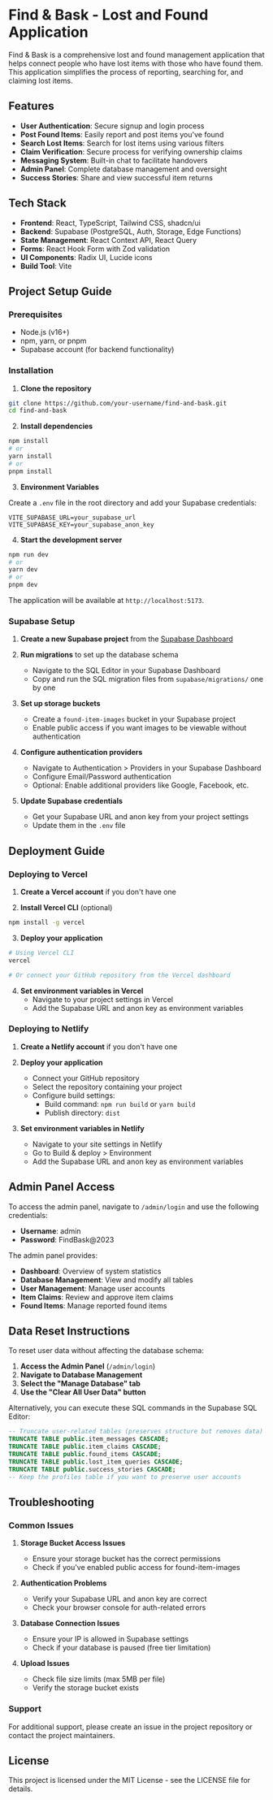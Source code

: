 
# Find & Bask - Lost and Found Application

Find & Bask is a comprehensive lost and found management application that helps connect people who have lost items with those who have found them. This application simplifies the process of reporting, searching for, and claiming lost items.

## Features

- **User Authentication**: Secure signup and login process
- **Post Found Items**: Easily report and post items you've found
- **Search Lost Items**: Search for lost items using various filters
- **Claim Verification**: Secure process for verifying ownership claims
- **Messaging System**: Built-in chat to facilitate handovers
- **Admin Panel**: Complete database management and oversight
- **Success Stories**: Share and view successful item returns

## Tech Stack

- **Frontend**: React, TypeScript, Tailwind CSS, shadcn/ui
- **Backend**: Supabase (PostgreSQL, Auth, Storage, Edge Functions)
- **State Management**: React Context API, React Query
- **Forms**: React Hook Form with Zod validation
- **UI Components**: Radix UI, Lucide icons
- **Build Tool**: Vite

## Project Setup Guide

### Prerequisites

- Node.js (v16+)
- npm, yarn, or pnpm
- Supabase account (for backend functionality)

### Installation

1. **Clone the repository**

```bash
git clone https://github.com/your-username/find-and-bask.git
cd find-and-bask
```

2. **Install dependencies**

```bash
npm install
# or
yarn install
# or
pnpm install
```

3. **Environment Variables**

Create a `.env` file in the root directory and add your Supabase credentials:

```
VITE_SUPABASE_URL=your_supabase_url
VITE_SUPABASE_KEY=your_supabase_anon_key
```

4. **Start the development server**

```bash
npm run dev
# or
yarn dev
# or
pnpm dev
```

The application will be available at `http://localhost:5173`.

### Supabase Setup

1. **Create a new Supabase project** from the [Supabase Dashboard](https://supabase.com/dashboard)

2. **Run migrations** to set up the database schema
   - Navigate to the SQL Editor in your Supabase Dashboard
   - Copy and run the SQL migration files from `supabase/migrations/` one by one

3. **Set up storage buckets**
   - Create a `found-item-images` bucket in your Supabase project
   - Enable public access if you want images to be viewable without authentication

4. **Configure authentication providers**
   - Navigate to Authentication > Providers in your Supabase Dashboard
   - Configure Email/Password authentication
   - Optional: Enable additional providers like Google, Facebook, etc.

5. **Update Supabase credentials**
   - Get your Supabase URL and anon key from your project settings
   - Update them in the `.env` file

## Deployment Guide

### Deploying to Vercel

1. **Create a Vercel account** if you don't have one

2. **Install Vercel CLI** (optional)

```bash
npm install -g vercel
```

3. **Deploy your application**

```bash
# Using Vercel CLI
vercel

# Or connect your GitHub repository from the Vercel dashboard
```

4. **Set environment variables in Vercel**
   - Navigate to your project settings in Vercel
   - Add the Supabase URL and anon key as environment variables

### Deploying to Netlify

1. **Create a Netlify account** if you don't have one

2. **Deploy your application**
   - Connect your GitHub repository
   - Select the repository containing your project
   - Configure build settings: 
     - Build command: `npm run build` or `yarn build`
     - Publish directory: `dist`

3. **Set environment variables in Netlify**
   - Navigate to your site settings in Netlify
   - Go to Build & deploy > Environment
   - Add the Supabase URL and anon key as environment variables

## Admin Panel Access

To access the admin panel, navigate to `/admin/login` and use the following credentials:

- **Username**: admin
- **Password**: FindBask@2023

The admin panel provides:

- **Dashboard**: Overview of system statistics
- **Database Management**: View and modify all tables
- **User Management**: Manage user accounts
- **Item Claims**: Review and approve item claims
- **Found Items**: Manage reported found items

## Data Reset Instructions

To reset user data without affecting the database schema:

1. **Access the Admin Panel** (`/admin/login`)
2. **Navigate to Database Management**
3. **Select the "Manage Database" tab**
4. **Use the "Clear All User Data" button**

Alternatively, you can execute these SQL commands in the Supabase SQL Editor:

```sql
-- Truncate user-related tables (preserves structure but removes data)
TRUNCATE TABLE public.item_messages CASCADE;
TRUNCATE TABLE public.item_claims CASCADE;
TRUNCATE TABLE public.found_items CASCADE;
TRUNCATE TABLE public.lost_item_queries CASCADE;
TRUNCATE TABLE public.success_stories CASCADE;
-- Keep the profiles table if you want to preserve user accounts
```

## Troubleshooting

### Common Issues

1. **Storage Bucket Access Issues**
   - Ensure your storage bucket has the correct permissions
   - Check if you've enabled public access for found-item-images

2. **Authentication Problems**
   - Verify your Supabase URL and anon key are correct
   - Check your browser console for auth-related errors

3. **Database Connection Issues**
   - Ensure your IP is allowed in Supabase settings
   - Check if your database is paused (free tier limitation)

4. **Upload Issues**
   - Check file size limits (max 5MB per file)
   - Verify the storage bucket exists

### Support

For additional support, please create an issue in the project repository or contact the project maintainers.

## License

This project is licensed under the MIT License - see the LICENSE file for details.
